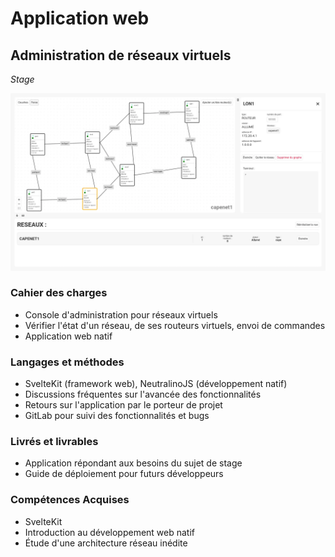 # Application web

## Administration de réseaux virtuels

_Stage_

<article>

<section class="section-screenshots">

![Affichage d'un réseau avec un algorithme de simulation de force](/retexes/cape/cape_admin.webp)

</section>

<section class="section section-cahier-des-charges">

### Cahier des charges

- Console d'administration pour réseaux virtuels
- Vérifier l'état d'un réseau, de ses routeurs virtuels, envoi de commandes
- Application web natif

</section>

<section class="section section-langages-et-methodes">

### Langages et méthodes

- SvelteKit (framework web), NeutralinoJS (développement natif)
- Discussions fréquentes sur l'avancée des fonctionnalités
- Retours sur l'application par le porteur de projet
- GitLab pour suivi des fonctionnalités et bugs
</section>

<section class="section section-livres-et-livrables">

### Livrés et livrables

- Application répondant aux besoins du sujet de stage
- Guide de déploiement pour futurs développeurs

</section>

<section class="section section-competences-acquises">

### Compétences Acquises

- SvelteKit
- Introduction au développement web natif
- Étude d'une architecture réseau inédite

</section>

</article>

